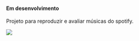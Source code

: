 #### Em desenvolvimento
Projeto para reproduzir e avaliar músicas do spotify.

![]("./public/demo.png")
